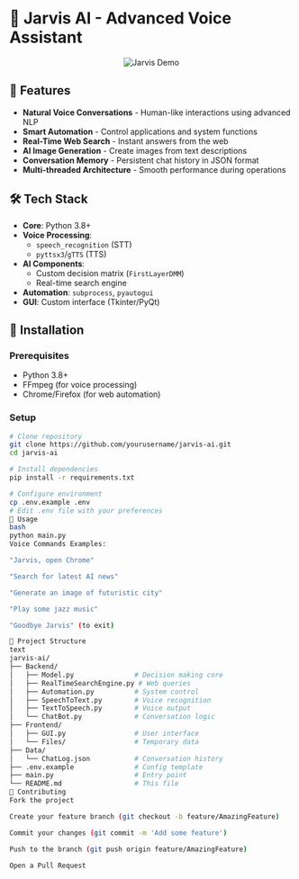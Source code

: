 # 🤖 Jarvis AI - Advanced Voice Assistant

<div align="center">
  <img src="https://via.placeholder.com/800x400.png?text=Jarvis+AI+Demo" alt="Jarvis Demo">
</div>



## 🌟 Features
- **Natural Voice Conversations** - Human-like interactions using advanced NLP
- **Smart Automation** - Control applications and system functions
- **Real-Time Web Search** - Instant answers from the web
- **AI Image Generation** - Create images from text descriptions
- **Conversation Memory** - Persistent chat history in JSON format
- **Multi-threaded Architecture** - Smooth performance during operations

## 🛠️ Tech Stack
- **Core**: Python 3.8+
- **Voice Processing**:
  - `speech_recognition` (STT)
  - `pyttsx3`/`gTTS` (TTS)
- **AI Components**:
  - Custom decision matrix (`FirstLayerDMM`)
  - Real-time search engine
- **Automation**: `subprocess`, `pyautogui`
- **GUI**: Custom interface (Tkinter/PyQt)

## 🚀 Installation

### Prerequisites
- Python 3.8+
- FFmpeg (for voice processing)
- Chrome/Firefox (for web automation)

### Setup
```bash
# Clone repository
git clone https://github.com/yourusername/jarvis-ai.git
cd jarvis-ai

# Install dependencies
pip install -r requirements.txt

# Configure environment
cp .env.example .env
# Edit .env file with your preferences
🎤 Usage
bash
python main.py
Voice Commands Examples:

"Jarvis, open Chrome"

"Search for latest AI news"

"Generate an image of futuristic city"

"Play some jazz music"

"Goodbye Jarvis" (to exit)

📂 Project Structure
text
jarvis-ai/
├── Backend/
│   ├── Model.py               # Decision making core
│   ├── RealTimeSearchEngine.py # Web queries
│   ├── Automation.py          # System control
│   ├── SpeechToText.py        # Voice recognition
│   ├── TextToSpeech.py        # Voice output
│   └── ChatBot.py             # Conversation logic
├── Frontend/
│   ├── GUI.py                 # User interface
│   └── Files/                 # Temporary data
├── Data/
│   └── ChatLog.json           # Conversation history
├── .env.example               # Config template
├── main.py                    # Entry point
└── README.md                  # This file
🤝 Contributing
Fork the project

Create your feature branch (git checkout -b feature/AmazingFeature)

Commit your changes (git commit -m 'Add some feature')

Push to the branch (git push origin feature/AmazingFeature)

Open a Pull Request

